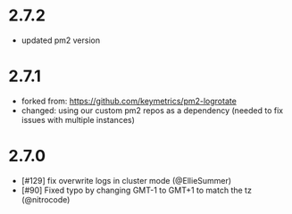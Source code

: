 # 2.7.2
- updated pm2 version

# 2.7.1
- forked from: https://github.com/keymetrics/pm2-logrotate
- changed: using our custom pm2 repos as a dependency (needed to fix issues with multiple instances)

# 2.7.0

- [#129] fix overwrite logs in cluster mode (@EllieSummer)
- [#90] Fixed typo by changing GMT-1 to GMT+1 to match the tz (@nitrocode)

